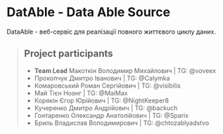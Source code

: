 # DatAble - Data Able Source

DataAble - веб-сервіс для реалізації повного життєвого циклу даних.

>## Project participants
> - **Team Lead** Макоткін Володимир Михайлович | TG: @voveex
> - Прокопчук Дмитро Іванович | TG: @Calymka
> - Комаровський Роман Сергійович | TG: @visibiIis
> - Май Тієн Ноанг | TG: @MaiMax
> - Корякін Єгор Юрійович | TG: @NightKeeper8
> - Кучеренко Дмитро Андрійович | TG: @backuch
> - Гонтаренко Олександр Анатолійович | TG: @Sparix
> - Бриль Владислав Володимирович | TG: @chtozablyadstvo

